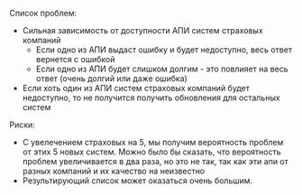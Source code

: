 Список проблем:

- Сильная зависимость от доступности АПИ систем страховых компаний
  - Если одно из АПИ выдаст ошибку и будет недоступно, весь ответ вернется с ошибкой
  - Если одно из АПИ будет слишком долгим - это повлияет на весь ответ (очень долгий или даже ошибка)
- Если хоть один из АПИ систем страховых компаний будет недоступно, то не получится получить обновления для остальных систем

Риски:

- С увелечением страховых на 5, мы получим вероятность проблем от этих 5 новых систем. Можно было бы сказать, что вероятность проблем увеличивается в два раза, но это не так, так как эти апи от разных компаний и их качество на неизвестно
- Результирующий список может оказаться очень большим.
